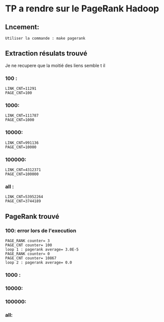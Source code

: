 # TP a rendre sur le PageRank Hadoop
## Lncement:
    Utiliser la commande : make pagerank
## Extraction résulats trouvé
Je ne recupere que la moitié des liens semble t il
### 100 : 
    LINK_CNT=11291
    PAGE_CNT=100
### 1000:
    LINK_CNT=111787
    PAGE_CNT=1000
### 10000:
    LINK_CNT=991136
    PAGE_CNT=10000
### 100000:
    LINK_CNT=4312371
    PAGE_CNT=100000
### all :
    LINK_CNT=53952264
    PAGE_CNT=3744189
## PageRank trouvé
### 100: error lors de l'execution
    PAGE_RANK counter= 3
    PAGE_CNT counter= 100
    loop 1 : pagerank average= 3.0E-5
    PAGE_RANK counter= 0
    PAGE_CNT counter= 10867
    loop 2 : pagerank average= 0.0
### 1000 :

### 10000:

### 100000:

### all: